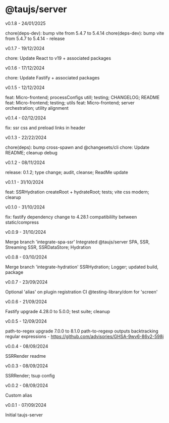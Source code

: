 # @taujs/server

v0.1.8 - 24/01/2025

chore(deps-dev): bump vite from 5.4.7 to 5.4.14
chore(deps-dev): bump vite from 5.4.7 to 5.4.14 - release

v0.1.7 - 19/12/2024

chore: Update React to v19 + associated packages

v0.1.6 - 17/12/2024

chore: Update Fastify + associated packages

v0.1.5 - 12/12/2024

feat: Micro-frontend; processConfigs utill; testing; CHANGELOG; README
feat: Micro-frontend; testing; utils
feat: Micro-frontend; server orchestration; utility alignment

v0.1.4 - 02/12/2024

fix: ssr css and preload links in header

v0.1.3 - 22/22/2024

chore(deps): bump cross-spawn and @changesets/cli
chore: Update README; cleanup debug

v0.1.2 - 08/11/2024

release: 0.1.2; type change; audit, cleanse; ReadMe update

v0.1.1 - 31/10/2024

feat: SSRHydration createRoot + hydrateRoot; tests; vite css modern; clearup

v0.1.0 - 31/10/2024

fix: fastify dependency change to 4.28.1 compatibililty between static/compress

v0.0.9 - 31/10/2024

Merge branch 'integrate-spa-ssr' Integrated @taujs/server SPA, SSR, Streaming SSR, SSRDataStore; Hydration

v0.0.8 - 03/10/2024

Merge branch 'integrate-hydration' SSRHydration; Logger; updated build, package

v0.0.7 - 23/09/2024

Optional 'alias' on plugin registration
CI @testing-library/dom for 'screen'

v0.0.6 - 21/09/2024

Fastify upgrade 4.28.0 to 5.0.0; test suite; cleanup

v0.0.5 - 12/09/2024

path-to-regex upgrade 7.0.0 to 8.1.0
path-to-regexp outputs backtracking regular expressions - https://github.com/advisories/GHSA-9wv6-86v2-598j

v0.0.4 - 08/09/2024

SSRRender readme

v0.0.3 - 08/09/2024

SSRRender; tsup config

v0.0.2 - 08/09/2024

Custom alias

v0.0.1 - 07/09/2024

Initial taujs-server

